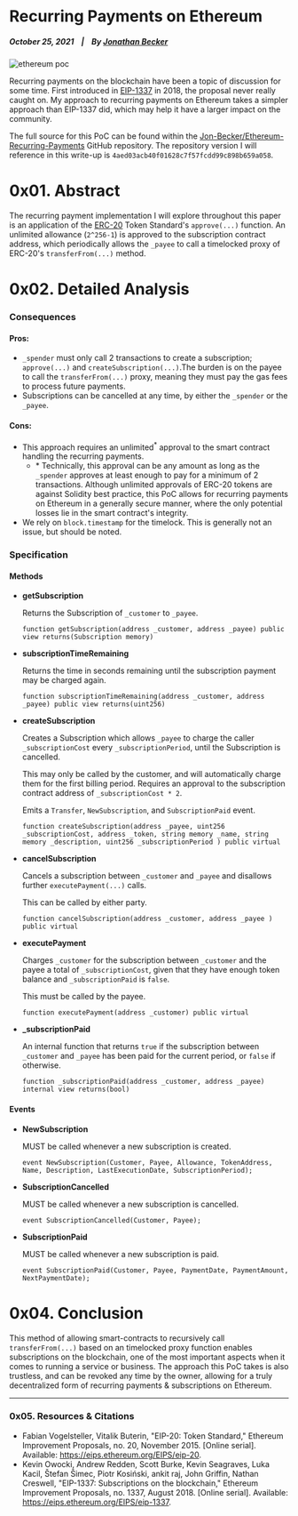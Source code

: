 # Recurring Payments on Ethereum

  ##### October 25, 2021&nbsp;&nbsp;&nbsp;&nbsp;|&nbsp;&nbsp;&nbsp;&nbsp;By [Jonathan Becker](https://jbecker.dev)
  
  ![ethereum poc](https://raw.githubusercontent.com/Jon-Becker/research/main/papers/ethereum-recurring-payments/preview.png?fw)

  Recurring payments on the blockchain have been a topic of discussion for some time. First introduced in [EIP-1337](https://eips.ethereum.org/EIPS/eip-1337) in 2018, the proposal never really caught on. My approach to recurring payments on Ethereum takes a simpler approach than EIP-1337 did, which may help it have a larger impact on the community.

  The full source for this PoC can be found within the  [Jon-Becker/Ethereum-Recurring-Payments](https://github.com/Jon-Becker/ethereum-recurring-payments/tree/4aed03acb40f01628c7f57fcdd99c898b659a058) GitHub repository. The repository version I will reference in this write-up is ``4aed03acb40f01628c7f57fcdd99c898b659a058``.

# 0x01. Abstract
  The recurring payment implementation I will explore throughout this paper is an application of the [ERC-20](https://eips.ethereum.org/EIPS/eip-20) Token Standard's ``approve(...)`` function. An unlimited allowance (``2^256-1``) is approved to the subscription contract address, which periodically allows the ``_payee`` to call a timelocked proxy of ERC-20's ``transferFrom(...)`` method.
  

# 0x02. Detailed Analysis

### Consequences

#### Pros:

  - ``_spender`` must only call 2 transactions to create a subscription; ``approve(...)`` and ``createSubscription(...)``.The burden is on the payee to call the ``transferFrom(...)`` proxy, meaning they must pay the gas fees to process future payments.
  - Subscriptions can be cancelled at any time, by either the ``_spender`` or the ``_payee``.

#### Cons:

- This approach requires an unlimited<sup>*</sup> approval to the smart contract handling the recurring payments.
  - \* Technically, this approval can be any amount as long as the ``_spender`` approves at least enough to pay for a minimum of 2 transactions. Although unlimited approvals of ERC-20 tokens are against Solidity best practice, this PoC allows for recurring payments on Ethereum in a generally secure manner, where the only potential losses lie in the smart contract's integrity.
- We rely on ``block.timestamp`` for the timelock. This is generally not an issue, but should be noted.

### Specification

#### Methods

- **getSubscription**

  Returns the Subscription of ``_customer`` to ``_payee``.

  ```
  function getSubscription(address _customer, address _payee) public view returns(Subscription memory)
  ```
- **subscriptionTimeRemaining**

  Returns the time in seconds remaining until the subscription payment may be charged again.

  ```
  function subscriptionTimeRemaining(address _customer, address _payee) public view returns(uint256)
  ```
- **createSubscription**

  Creates a Subscription which allows ``_payee`` to charge the caller ``_subscriptionCost`` every ``_subscriptionPeriod``, until the Subscription is cancelled.

  This may only be called by the customer, and will automatically charge them for the first billing period. Requires an approval to the subscription contract address of ``_subscriptionCost * 2``.

  Emits a ``Transfer``, ``NewSubscription``, and ``SubscriptionPaid`` event. 

  ```
  function createSubscription(address _payee, uint256 _subscriptionCost, address _token, string memory _name, string memory _description, uint256 _subscriptionPeriod ) public virtual
  ```
- **cancelSubscription**

  Cancels a subscription between ``_customer`` and ``_payee`` and disallows further ``executePayment(...)`` calls.

  This can be called by either party.

  ```
  function cancelSubscription(address _customer, address _payee ) public virtual
  ```
- **executePayment**

  Charges ``_customer`` for the subscription between ``_customer`` and the payee a total of ``_subscriptionCost``, given that they have enough token balance and ``_subscriptionPaid`` is ``false``.

  This must be called by the payee.

  ```
  function executePayment(address _customer) public virtual
  ```
- **_subscriptionPaid**

  An internal function that returns ``true`` if the subscription between ``_customer`` and ``_payee`` has been paid for the current period, or ``false`` if otherwise.
  ```
  function _subscriptionPaid(address _customer, address _payee) internal view returns(bool)
  ```

#### Events

- **NewSubscription**

  MUST be called whenever a new subscription is created.
  ```
  event NewSubscription(Customer, Payee, Allowance, TokenAddress, Name, Description, LastExecutionDate, SubscriptionPeriod);
  ```
- **SubscriptionCancelled**

  MUST be called whenever a new subscription is cancelled.
  ```
  event SubscriptionCancelled(Customer, Payee);
  ```
- **SubscriptionPaid**

  MUST be called whenever a new subscription is paid.
  ```
  event SubscriptionPaid(Customer, Payee, PaymentDate, PaymentAmount, NextPaymentDate);
  ```

# 0x04. Conclusion

  This method of allowing smart-contracts to recursively call ``transferFrom(...)`` based on an timelocked proxy function enables subscriptions on the blockchain, one of the most important aspects when it comes to running a service or business. The approach this PoC takes is also trustless, and can be revoked any time by the owner, allowing for a truly decentralized form of recurring payments & subscriptions on Ethereum.

----

### 0x05. Resources & Citations

  - Fabian Vogelsteller, Vitalik Buterin, "EIP-20: Token Standard," Ethereum Improvement Proposals, no. 20, November 2015. [Online serial]. Available: https://eips.ethereum.org/EIPS/eip-20.
  - Kevin Owocki, Andrew Redden, Scott Burke, Kevin Seagraves, Luka Kacil, Štefan Šimec, Piotr Kosiński, ankit raj, John Griffin, Nathan Creswell, "EIP-1337: Subscriptions on the blockchain," Ethereum Improvement Proposals, no. 1337, August 2018. [Online serial]. Available: https://eips.ethereum.org/EIPS/eip-1337.
